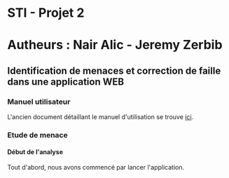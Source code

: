 # STI - Projet 2 

# Autheurs : Nair Alic - Jeremy Zerbib

## Identification de menaces et correction de faille dans une application WEB

### Manuel utilisateur

L'ancien document détaillant le manuel d'utilisation se trouve [ici](./docs/old_README.md).

### Etude de menace

#### Début de l'analyse

Tout d'abord, nous avons commencé par lancer l'application. 
